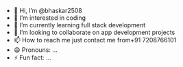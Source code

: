 - 👋 Hi, I’m @bhaskar2508
- 👀 I’m interested in coding
- 🌱 I’m currently learning full stack development
- 💞️ I’m looking to collaborate on app development projects 
- 📫 How to reach me just contact me from+91 7208766101
- 😄 Pronouns: ...
- ⚡ Fun fact: ...

<!---
bhaskar2508/bhaskar2508 is a ✨ special ✨ repository because its `README.md` (this file) appears on your GitHub profile.
You can click the Preview link to take a look at your changes.
--->
